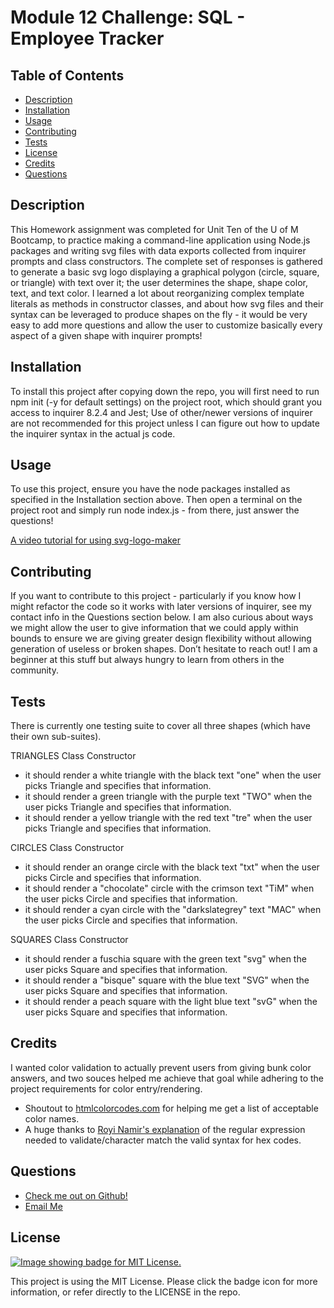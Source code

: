 # Module 12 Challenge: SQL - Employee Tracker

  ## Table of Contents
  - [Description](#description)
  - [Installation](#installation)
  - [Usage](#usage)
  - [Contributing](#contributing)
  - [Tests](#tests)
  - [License](#license)
  - [Credits](#credits)
  - [Questions](#questions)

  ## Description
  This Homework assignment was completed for Unit Ten of the U of M Bootcamp, to practice making a command-line application using Node.js packages and writing svg files with data exports collected from inquirer prompts and class constructors. The complete set of responses is gathered to generate a basic svg logo displaying a graphical polygon (circle, square, or triangle) with text over it; the user determines the shape, shape color, text, and text color. I learned a lot about reorganizing complex template literals as methods in constructor classes, and about how svg files and their syntax can be leveraged to produce shapes on the fly - it would be very easy to add more questions and allow the user to customize basically every aspect of a given shape with inquirer prompts!

  ## Installation
  To install this project after copying down the repo, you will first need to run npm init (-y for default settings) on the project root, which should grant you access to inquirer 8.2.4 and Jest; Use of other/newer versions of inquirer are not recommended for this project unless I can figure out how to update the inquirer syntax in the actual js code.

  ## Usage
  To use this project, ensure you have the node packages installed as specified in the Installation section above. Then open a terminal on the project root and simply run node index.js - from there, just answer the questions!

  [A video tutorial for using svg-logo-maker](https://drive.google.com/file/d/14EdIQuUuhoaR1vc-B7bJ1-Dc5kDgodIq/view?usp=sharing)

  ## Contributing
  If you want to contribute to this project - particularly if you know how I might refactor the code so it works with later versions of inquirer, see my contact info in the Questions section below. I am also curious about ways we might allow the user to give information that we could apply within bounds to ensure we are giving greater design flexibility without allowing generation of useless or broken shapes. Don’t hesitate to reach out! I am a beginner at this stuff but always hungry to learn from others in the community.

  ## Tests
  There is currently one testing suite to cover all three shapes (which have their own sub-suites).

  TRIANGLES Class Constructor
  - it should render a white triangle with the black text "one" when the user picks Triangle and specifies that information.
  - it should render a green triangle with the purple text "TWO" when the user picks Triangle and specifies that information.
  - it should render a yellow triangle with the red text "tre" when the user picks Triangle and specifies that information.
   
  CIRCLES Class Constructor
  - it should render an orange circle with the black text "txt" when the user picks Circle and specifies that information. 
  - it should render a "chocolate" circle with the crimson text "TiM" when the user picks Circle and specifies that information.
  - it should render a cyan circle with the "darkslategrey" text "MAC" when the user picks Circle and specifies that information.
  
  
  SQUARES Class Constructor
  - it should render a fuschia square with the green text "svg" when the user picks Square and specifies that information.
  - it should render a "bisque" square with the blue text "SVG" when the user picks Square and specifies that information.
  - it should render a peach square with the light blue text "svG" when the user picks Square and specifies that information.
  
  ## Credits
  I wanted color validation to actually prevent users from giving bunk color answers, and two souces helped me achieve that goal while adhering to the project requirements for color entry/rendering.

  - Shoutout to [htmlcolorcodes.com](https://htmlcolorcodes.com/color-names/) for helping me get a list of acceptable color names.
  - A huge thanks to [Royi Namir's explanation](https://stackoverflow.com/questions/8027423/how-to-check-if-a-string-is-a-valid-hex-color-representation) of the regular expression needed to validate/character match the valid syntax for hex codes.
    
  ## Questions
  - [Check me out on Github!](https://www.github.com/floatingpoint-exaflop)
  - [Email Me](mailto:timscallon1@gmail.com?subject=Hello!)

  ## License
  [![Image showing badge for MIT License.](https://img.shields.io/badge/License-MIT_License-blue)](https://mit-license.org/)
  
  This project is using the MIT License. Please click the badge icon for more information, or refer directly to the LICENSE in the repo.
